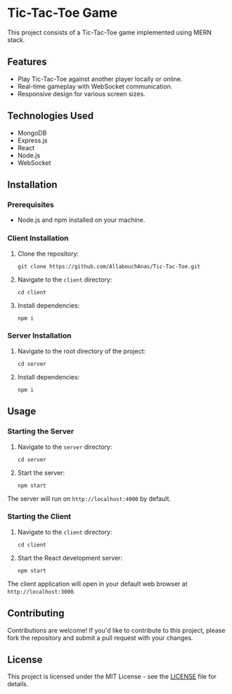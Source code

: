 # Tic-Tac-Toe Game

This project consists of a Tic-Tac-Toe game implemented using MERN stack.

## Features

- Play Tic-Tac-Toe against another player locally or online.
- Real-time gameplay with WebSocket communication.
- Responsive design for various screen sizes.

## Technologies Used

- MongoDB
- Express.js
- React
- Node.js
- WebSocket

## Installation

### Prerequisites

- Node.js and npm installed on your machine.

### Client Installation

1. Clone the repository:

    ```
    git clone https://github.com/AllabouchAnas/Tic-Tac-Toe.git
    ```

2. Navigate to the `client` directory:

    ```
    cd client
    ```

3. Install dependencies:

    ```
    npm i
    ```

### Server Installation

1. Navigate to the root directory of the project:

    ```
    cd server
    ```

2. Install dependencies:

    ```
    npm i
    ```

## Usage

### Starting the Server

1. Navigate to the `server` directory:

    ```
    cd server
    ```

2. Start the server:

    ```
    npm start
    ```

The server will run on `http://localhost:4000` by default.

### Starting the Client

1. Navigate to the `client` directory:

    ```
    cd client
    ```

2. Start the React development server:

    ```
    npm start
    ```

The client application will open in your default web browser at `http://localhost:3000`.

## Contributing

Contributions are welcome! If you'd like to contribute to this project, please fork the repository and submit a pull request with your changes.

## License

This project is licensed under the MIT License - see the [LICENSE](LICENSE) file for details.

